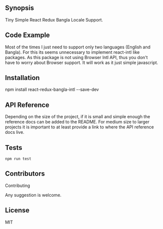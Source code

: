 ## Synopsis

Tiny Simple React Redux Bangla Locale Support.

## Code Example

Most of the times I just need to support only two languages (English and Bangla). For this its seems unnecessary to implement
react-intl like packages. As this package is not using Browser Intl API, thus you don't have to worry about Browser support.
It will work as it just simple javascript.

## Installation

npm install react-redux-bangla-intl --save-dev

## API Reference

Depending on the size of the project, if it is small and simple enough the reference docs can be added to the README. For medium size to larger projects it is important to at least provide a link to where the API reference docs live.

## Tests

`npm run test`

## Contributors

Contributing

Any suggestion is welcome.

## License

MIT